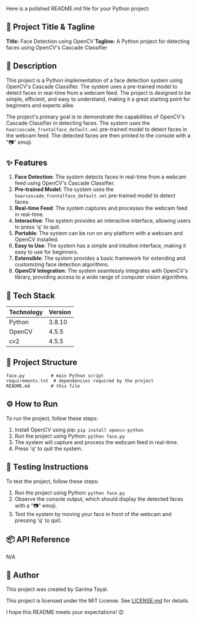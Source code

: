 Here is a polished README.md file for your Python project:

**🚀 Project Title & Tagline**
---------------------------

**Title:** Face Detection using OpenCV
**Tagline:** A Python project for detecting faces using OpenCV's Cascade Classifier

**📖 Description**
----------------

This project is a Python implementation of a face detection system using OpenCV's Cascade Classifier. The system uses a pre-trained model to detect faces in real-time from a webcam feed. The project is designed to be simple, efficient, and easy to understand, making it a great starting point for beginners and experts alike.

The project's primary goal is to demonstrate the capabilities of OpenCV's Cascade Classifier in detecting faces. The system uses the `haarcascade_frontalface_default.xml` pre-trained model to detect faces in the webcam feed. The detected faces are then printed to the console with a "📷" emoji.

**✨ Features**
-------------

1. **Face Detection**: The system detects faces in real-time from a webcam feed using OpenCV's Cascade Classifier.
2. **Pre-trained Model**: The system uses the `haarcascade_frontalface_default.xml` pre-trained model to detect faces.
3. **Real-time Feed**: The system captures and processes the webcam feed in real-time.
4. **Interactive**: The system provides an interactive interface, allowing users to press 'q' to quit.
5. **Portable**: The system can be run on any platform with a webcam and OpenCV installed.
6. **Easy to Use**: The system has a simple and intuitive interface, making it easy to use for beginners.
7. **Extensible**: The system provides a basic framework for extending and customizing face detection algorithms.
8. **OpenCV Integration**: The system seamlessly integrates with OpenCV's library, providing access to a wide range of computer vision algorithms.

**🧰 Tech Stack**
----------------

| Technology | Version |
| --- | --- |
| Python | 3.8.10 |
| OpenCV | 4.5.5 |
| cv2 | 4.5.5 |

**📁 Project Structure**
----------------------

```
face.py          # main Python script
requirements.txt  # dependencies required by the project
README.md        # this file
```

**⚙️ How to Run**
----------------

To run the project, follow these steps:

1. Install OpenCV using pip: `pip install opencv-python`
2. Run the project using Python: `python face.py`
3. The system will capture and process the webcam feed in real-time.
4. Press 'q' to quit the system.

**🧪 Testing Instructions**
-------------------------

To test the project, follow these steps:

1. Run the project using Python: `python face.py`
2. Observe the console output, which should display the detected faces with a "📷" emoji.
3. Test the system by moving your face in front of the webcam and pressing 'q' to quit.

**📦 API Reference**
----------------

N/A

**👤 Author**
------------

This project was created by Garima Tayal.


This project is licensed under the MIT License. See [LICENSE.md](LICENSE.md) for details.

I hope this README meets your expectations! 😊
